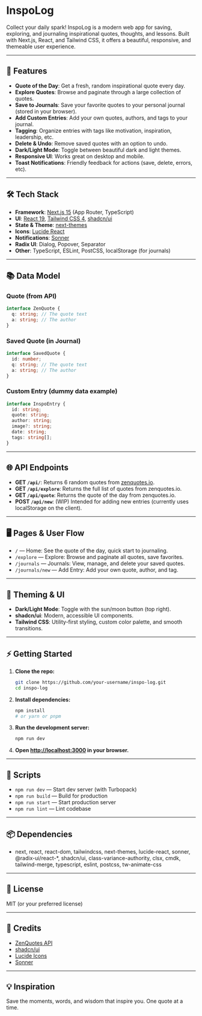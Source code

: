 # InspoLog

Collect your daily spark! InspoLog is a modern web app for saving, exploring, and journaling inspirational quotes, thoughts, and lessons. Built with Next.js, React, and Tailwind CSS, it offers a beautiful, responsive, and themeable user experience.

---

## 🚀 Features

- **Quote of the Day**: Get a fresh, random inspirational quote every day.
- **Explore Quotes**: Browse and paginate through a large collection of quotes.
- **Save to Journals**: Save your favorite quotes to your personal journal (stored in your browser).
- **Add Custom Entries**: Add your own quotes, authors, and tags to your journal.
- **Tagging**: Organize entries with tags like motivation, inspiration, leadership, etc.
- **Delete & Undo**: Remove saved quotes with an option to undo.
- **Dark/Light Mode**: Toggle between beautiful dark and light themes.
- **Responsive UI**: Works great on desktop and mobile.
- **Toast Notifications**: Friendly feedback for actions (save, delete, errors, etc).

---

## 🛠️ Tech Stack

- **Framework**: [Next.js 15](https://nextjs.org/) (App Router, TypeScript)
- **UI**: [React 19](https://react.dev/), [Tailwind CSS 4](https://tailwindcss.com/), [shadcn/ui](https://ui.shadcn.com/)
- **State & Theme**: [next-themes](https://github.com/pacocoursey/next-themes)
- **Icons**: [Lucide React](https://lucide.dev/)
- **Notifications**: [Sonner](https://sonner.emilkowal.ski/)
- **Radix UI**: Dialog, Popover, Separator
- **Other**: TypeScript, ESLint, PostCSS, localStorage (for journals)

---

## 📚 Data Model

### Quote (from API)
```ts
interface ZenQuote {
  q: string; // The quote text
  a: string; // The author
}
```

### Saved Quote (in Journal)
```ts
interface SavedQuote {
  id: number;
  q: string; // The quote text
  a: string; // The author
}
```

### Custom Entry (dummy data example)
```ts
interface InspoEntry {
  id: string;
  quote: string;
  author: string;
  image?: string;
  date: string;
  tags: string[];
}
```

---

## 🌐 API Endpoints

- **GET `/api/`**: Returns 6 random quotes from [zenquotes.io](https://zenquotes.io/).
- **GET `/api/explore`**: Returns the full list of quotes from zenquotes.io.
- **GET `/api/quote`**: Returns the quote of the day from zenquotes.io.
- **POST `/api/new`**: (WIP) Intended for adding new entries (currently uses localStorage on the client).

---

## 🖥️ Pages & User Flow

- `/` — Home: See the quote of the day, quick start to journaling.
- `/explore` — Explore: Browse and paginate all quotes, save favorites.
- `/journals` — Journals: View, manage, and delete your saved quotes.
- `/journals/new` — Add Entry: Add your own quote, author, and tag.

---

## 🎨 Theming & UI

- **Dark/Light Mode**: Toggle with the sun/moon button (top right).
- **shadcn/ui**: Modern, accessible UI components.
- **Tailwind CSS**: Utility-first styling, custom color palette, and smooth transitions.

---

## ⚡ Getting Started

1. **Clone the repo:**
   ```bash
   git clone https://github.com/your-username/inspo-log.git
   cd inspo-log
   ```
2. **Install dependencies:**
   ```bash
   npm install
   # or yarn or pnpm
   ```
3. **Run the development server:**
   ```bash
   npm run dev
   ```
4. **Open [http://localhost:3000](http://localhost:3000) in your browser.**

---

## 📝 Scripts

- `npm run dev` — Start dev server (with Turbopack)
- `npm run build` — Build for production
- `npm run start` — Start production server
- `npm run lint` — Lint codebase

---

## 📦 Dependencies

- next, react, react-dom, tailwindcss, next-themes, lucide-react, sonner, @radix-ui/react-*, shadcn/ui, class-variance-authority, clsx, cmdk, tailwind-merge, typescript, eslint, postcss, tw-animate-css

---

## 📄 License

MIT (or your preferred license)

---

## 🙏 Credits

- [ZenQuotes API](https://zenquotes.io/)
- [shadcn/ui](https://ui.shadcn.com/)
- [Lucide Icons](https://lucide.dev/)
- [Sonner](https://sonner.emilkowal.ski/)

---

## 💡 Inspiration

Save the moments, words, and wisdom that inspire you. One quote at a time.
